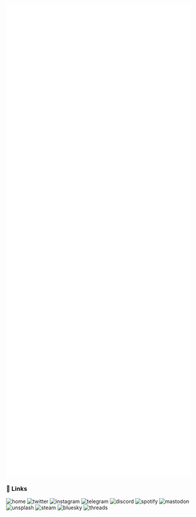 <img align="center" src="/metrics.base.svg" alt="basic">
<img align="center" src="/metrics.plugin.svg" alt="detail">

### 🔗 Links

<a href="https://krzhck.github.io/" target="_blank" style="text-decoration: none;">
    <img src="https://img.shields.io/badge/Home-24292F?style=for-the-badge&logo=github&logoColor=white" alt="home">
</a>
<a href="https://twitter.com/krzhck" target="_blank" style="text-decoration: none;">
    <img src="https://img.shields.io/badge/Twi-1D9BF0?style=for-the-badge&logo=twitter&logoColor=white" alt="twitter">
</a>
<a href="https://www.instagram.com/krzhck" target="_blank" style="text-decoration: none;">
    <img src="https://img.shields.io/badge/Ins-E4405F?style=for-the-badge&logo=instagram&logoColor=white" alt="instagram">
</a>
<a href="https://t.me/krzhck" target="_blank" style="text-decoration: none;">
    <img src="https://img.shields.io/badge/Tele-4E9DD5?style=for-the-badge&logo=telegram&logoColor=white" alt="telegram">
</a>
<a href="https://discordapp.com/users/715527381770829904" target="_blank" style="text-decoration: none;">
    <img src="https://img.shields.io/badge/Disc-5A65E8?style=for-the-badge&logo=discord&logoColor=white" alt="discord">
</a>
<a href="https://open.spotify.com/user/31r2d66pp76ra5js4ek23zhmbczm?si=c863639b175c4e3a" target="_blank" style="text-decoration: none;">
    <img src="https://img.shields.io/badge/Spt-121212?style=for-the-badge&logo=spotify&logoColor=65D46E" alt="spotify">
</a>
<a href="https://mastodon.social/web/@krzhck" target="_blank" style="text-decoration: none;">
    <img src="https://img.shields.io/badge/Mast-6d6ef6?style=for-the-badge&logo=mastodon&logoColor=white" alt="mastodon">
</a>
<a href="https://unsplash.com/@krzhck" target="_blank" style="text-decoration: none;">
    <img src="https://img.shields.io/badge/Uns-000000?style=for-the-badge&logo=unsplash&logoColor=white" alt="unsplash">
</a>
<a href="https://steamcommunity.com/id/krzhck" target="_blank" style="text-decoration: none;">
    <img src="https://img.shields.io/badge/Steam-3B6390?style=for-the-badge&logo=steam&logoColor=white" alt="steam">
</a>
<a href="https://bsky.app/profile/krzhck.bsky.social" target="_blank" style="text-decoration: none;">
    <img src="https://img.shields.io/badge/bluesky-0085FF?style=for-the-badge&logo=bluesky&logoColor=white" alt="bluesky">
</a>
<a href="https://www.threads.net/@krzhck" target="_blank" style="text-decoration: none;">
    <img src="https://img.shields.io/badge/threads-000000?style=for-the-badge&logo=threads&logoColor=white" alt="threads">
</a>
